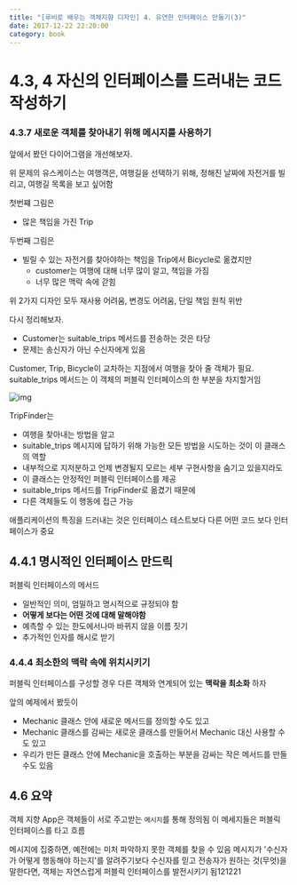 ```yaml
---
title: "[루비로 배우는 객체지향 디자인] 4. 유연한 인터페이스 만들기(3)"
date: 2017-12-22 22:20:00
category: book
---
```


# 4.3, 4 자신의 인터페이스를 드러내는 코드 작성하기

### 4.3.7 새로운 객체를 찾아내기 위해 메시지를 사용하기

앞에서 봤던 다이어그램을 개선해보자.

위 문제의 유스케이스는 여행객은, 여행길을 선택하기 위해, 정해진 날짜에 자전거를 빌리고, 여행길 목록을 보고 싶어함

첫번쨰 그림은

- 많은 책임을 가진 Trip

두번째 그림은

- 빌릴 수 있는 자전거를 찾아야하는 책임을 Trip에서 Bicycle로 옮겼지만
  - customer는 여행에 대해 너무 많이 알고, 책임을 가짐
  - 너무 많은 맥락 속에 갇힘

위 2가지 디자인 모두 재사용 어려움, 변경도 어려움, 단일 책임 원칙 위반

다시 정리해보자.

- Customer는 suitable_trips 메서드를 전송하는 것은 타당
- 문제는 송신자가 아닌 수신자에게 있음

Customer, Trip, Bicycle이 교차하는 지점에서 여행을 찾아 줄 객체가 필요.
suitable_trips 메서드는 이 객체의 퍼블릭 인터페이스의 한 부분을 차지할거임

![img]()

TripFinder는

- 여행을 찾아내는 방법을 알고
- suitable_trips 메시지에 답하기 위해 가능한 모든 방법을 시도하는 것이 이 클래스의 역할
- 내부적으로 지저분하고 언제 변경될지 모르는 세부 구현사항을 숨기고 있을지라도
- 이 클래스는 안정적인 퍼블릭 인터페이스를 제공
- suitable_trips 메서드를 TripFinder로 옮겼기 때문에
- 다른 객체들도 이 행동에 접근 가능

애플리케이션의 특징을 드러내는 것은 인터페이스
테스트보다 다른 어떤 코드 보다 인터페이스가 중요

## 4.4.1 명시적인 인터페이스 만드릭

퍼블릭 인터페이스의 메서드

- 일반적인 의미, 엄밀하고 명시적으로 규정되야 함
- **어떻게 보다는 어떤 것에 대해 말해야함**
- 예측할 수 있는 한도에서나마 바뀌지 않을 이름 짓기
- 추가적인 인자를 해시로 받기

### 4.4.4 최소한의 맥락 속에 위치시키기

퍼블릭 인터페이스를 구성할 경우 다른 객체와 연계되어 있는 **맥락을 최소화** 하자

앞의 예제에서 봤듯이

- Mechanic 클래스 안에 새로운 메서드를 정의할 수도 있고
- Mechanic 클래스를 감싸는 새로운 클래스를 만들어서 Mechanic 대신 사용할 수도 있고
- 우리가 만든 클래스 안에 Mechanic을 호출하는 부분을 감싸는 작은 메서드를 만들수도 있음

## 4.6 요약

객체 지향 App은 객체들이 서로 주고받는 `메시지`를 통해 정의됨
이 메세지들은 퍼블릭 인터페이스를 타고 흐름

메시지에 집중하면, 예전에는 미처 파악하지 못한 객체를 찾을 수 있음
메시지가 '수신자가 어떻게 행동해야 하는지'를 알려주기보다
수신자를 믿고 전송자가 원하는 것(무엇)을 말한다면, 객체는 자연스럽게 퍼블릭 인터페이스를 발전시키기 됨121221
